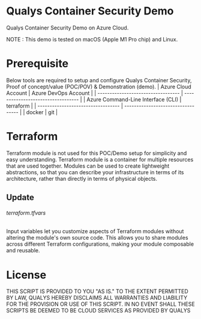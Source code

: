 # Qualys Container Security Demo
Qualys Container Security Demo on Azure Cloud. 

NOTE : This demo is tested on macOS (Apple M1 Pro chip) and Linux. 

# Prerequisite
Below tools are required to setup and configure Qualys Container Security, Proof of concept/value (POC/POV) & Demonstration (demo).
| Azure Cloud Account                | Azure DevOps Account               |
| ---------------------------------- | ---------------------------------- |
| Azure Command-Line Interface (CLI) | terraform                          |
| ---------------------------------- | ---------------------------------- |
| docker                             | git                                |



# Terraform 
Terraform module is not used for this POC/Demo setup for simplicity and easy understanding. 
  Terraform module is a container for multiple resources that are used together. Modules can be used to create lightweight abstractions, so that you can describe your infrastructure in terms of its architecture, rather than directly in terms of physical objects.

## Update 
###### terraform.tfvars
Input variables let you customize aspects of Terraform modules without altering the module's own source code. This allows you to share modules across different Terraform configurations, making your module composable and reusable.


# License
THIS SCRIPT IS PROVIDED TO YOU "AS IS." TO THE EXTENT PERMITTED BY LAW, QUALYS HEREBY DISCLAIMS ALL WARRANTIES AND LIABILITY FOR THE PROVISION OR USE OF THIS SCRIPT. IN NO EVENT SHALL THESE SCRIPTS BE DEEMED TO BE CLOUD SERVICES AS PROVIDED BY QUALYS

